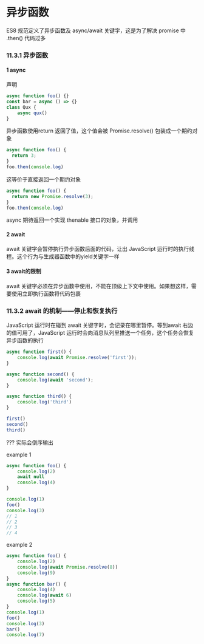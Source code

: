 # 异步函数

ES8 规范定义了异步函数及 async/await 关键字，这是为了解决 promise 中 .then() 代码过多



### 11.3.1 异步函数

#### 1 async

声明

```js
async function foo() {}
const bar = async () => {}
class Qux {
	async qux()
}
```



异步函数使用return 返回了值，这个值会被 Promise.resolve() 包装成一个期约对象

```js
async function foo() {
  return 3;
}
foo.then(console.log)
```

这等价于直接返回一个期约对象

```js
async function foo() {
  return new Promise.resolve(3);
}
foo.then(console.log)
```

async 期待返回一个实现 thenable 接口的对象，并调用

#### 2 await

await 关键字会暂停执行异步函数后面的代码，让出 JavaScript 运行时的执行线程。这个行为与生成器函数中的yield关键字一样



#### 3 await的限制

await 关键字必须在异步函数中使用，不能在顶级上下文中使用。如果想这样，需要使用立即执行函数将代码包裹



### 11.3.2 await 的机制——停止和恢复执行

JavaScript 运行时在碰到 await 关键字时，会记录在哪里暂停。等到await 右边的值可用了，JavaScript 运行时会向消息队列里推送一个任务，这个任务会恢复异步函数的执行

```js
async function first() {
    console.log(await Promise.resolve('first'));
}

async function second() {
    console.log(await 'second');
}

async function third() {
    console.log('third')
}

first()
second()
third()
```

??? 实际会倒序输出



example 1

```js
async function foo() {
    console.log(2)
    await null
    console.log(4)
}

console.log(1)
foo()
console.log(3)
// 1
// 2
// 3
// 4
```



example 2

```js
async function foo() {
    console.log(2)
    console.log(await Promise.resolve(8))
    console.log(9)
}
async function bar() {
    console.log(4)
    console.log(await 6)
    console.log(5)
}
console.log(1)
foo()
console.log(3)
bar()
console.log(7)
```

